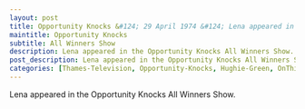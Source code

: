 ```yaml
---
layout: post
title: Opportunity Knocks &#124; 29 April 1974 &#124; Lena appeared in the Opportunity Knocks All Winners Show
maintitle: Opportunity Knocks
subtitle: All Winners Show
description: Lena appeared in the Opportunity Knocks All Winners Show.
post_description: Lena appeared in the Opportunity Knocks All Winners Show.
categories: [Thames-Television, Opportunity-Knocks, Hughie-Green, OnThisDay29April]
---
```


Lena appeared in the Opportunity Knocks All Winners Show.

